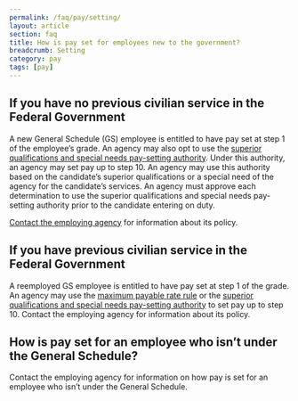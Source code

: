 ```yaml
---
permalink: /faq/pay/setting/
layout: article
section: faq
title: How is pay set for employees new to the government?
breadcrumb: Setting
category: pay
tags: [pay]
---
```


## If you have no previous civilian service in the Federal Government

A new General Schedule (GS) employee is entitled to have pay set at step 1 of the employee’s grade. An agency may also opt to use the  [superior qualifications and special needs pay-setting authority](https://www.opm.gov/policy-data-oversight/pay-leave/pay-administration/fact-sheets/superior-qualifications-and-special-needs-pay-setting-authority/). Under this authority, an agency may set pay up to step 10. An agency may use this authority based on the candidate’s superior qualifications or a special need of the agency for the candidate’s services. An agency must approve each determination to use the superior qualifications and special needs pay-setting authority prior to the candidate entering on duty.

[Contact the employing agency](../../how-to/application/agency/contact/) for information about its policy.

## If you have previous civilian service in the Federal Government

A reemployed GS employee is entitled to have pay set at step 1 of the grade. An agency may use the [maximum payable rate rule](https://www.opm.gov/policy-data-oversight/pay-leave/pay-administration/fact-sheets/maximum-payable-rate-rule/) or the [superior qualifications and special needs pay-setting authority](https://www.opm.gov/policy-data-oversight/pay-leave/pay-administration/fact-sheets/superior-qualifications-and-special-needs-pay-setting-authority/) to set pay up to step 10. Contact the employing agency for information about its policy.

## How is pay set for an employee who isn’t under the General Schedule?

Contact the employing agency for information on how pay is set for an employee who isn’t under the General Schedule.
